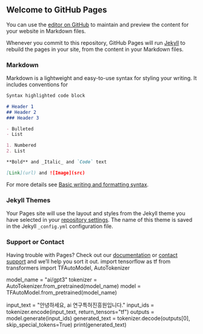 ## Welcome to GitHub Pages

You can use the [editor on GitHub](https://github.com/rsrrrrrr/ai-bot/edit/gh-pages/index.md) to maintain and preview the content for your website in Markdown files.

Whenever you commit to this repository, GitHub Pages will run [Jekyll](https://jekyllrb.com/) to rebuild the pages in your site, from the content in your Markdown files.

### Markdown

Markdown is a lightweight and easy-to-use syntax for styling your writing. It includes conventions for

```markdown
Syntax highlighted code block

# Header 1
## Header 2
### Header 3

- Bulleted
- List

1. Numbered
2. List

**Bold** and _Italic_ and `Code` text

[Link](url) and ![Image](src)
```

For more details see [Basic writing and formatting syntax](https://docs.github.com/en/github/writing-on-github/getting-started-with-writing-and-formatting-on-github/basic-writing-and-formatting-syntax).

### Jekyll Themes

Your Pages site will use the layout and styles from the Jekyll theme you have selected in your [repository settings](https://github.com/rsrrrrrr/ai-bot/settings/pages). The name of this theme is saved in the Jekyll `_config.yml` configuration file.

### Support or Contact

Having trouble with Pages? Check out our [documentation](https://docs.github.com/categories/github-pages-basics/) or [contact support](https://support.github.com/contact) and we’ll help you sort it out.
import tensorflow as tf
from transformers import TFAutoModel, AutoTokenizer

model_name = "ai/gpt3" 
tokenizer = AutoTokenizer.from_pretrained(model_name)
model = TFAutoModel.from_pretrained(model_name)

input_text = "안녕하세요, ai 연구특허진흥원입니다."
input_ids = tokenizer.encode(input_text, return_tensors="tf")
outputs = model.generate(input_ids)
generated_text = tokenizer.decode(outputs[0], skip_special_tokens=True)
print(generated_text)
